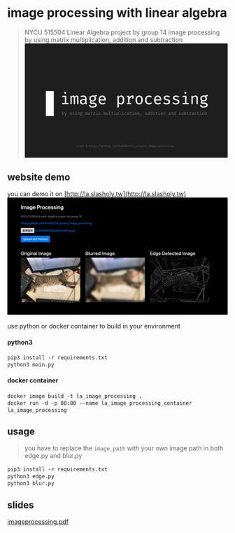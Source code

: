 # image processing with linear algebra
> NYCU 515504:Linear Algebra project by group 14
> image processing by using matrix multiplication, addition and subtraction
![](https://raw.githubusercontent.com/KvN1027/la_project_image_processing/main/image/title.png)

## website demo
you can demo it on [http://la.slasholy.tw](http://la.slasholy.tw)
![](https://github.com/KvN1027/la_project_image_processing/blob/main/image/webdemo.png)

use python or docker container to build in your environment  
#### python3 
```
pip3 install -r requirements.txt
python3 main.py
```

#### docker container
```
docker image build -t la_image_processing .
docker run -d -p 80:80 --name la_image_processing_container la_image_processing
```

## usage
> you have to replace the `image_path` with your own image path in both edge.py and blur.py

```
pip3 install -r requirements.txt
python3 edge.py
python3 blur.py
```

## slides
[imageprocessing.pdf](https://github.com/KvN1027/la_project_image_processing/blob/main/image/imageprocessing.pdf)
